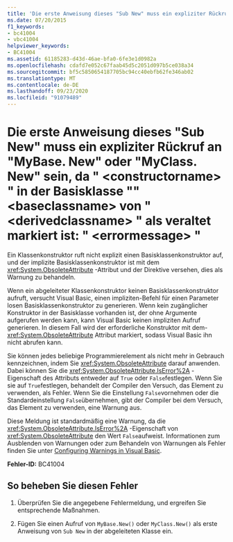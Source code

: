 ```yaml
---
title: 'Die erste Anweisung dieses "Sub New" muss ein expliziter Rückruf an "MyBase. New" oder "MyClass. New" sein, da " <constructorname> " in der Basisklasse "" <baseclassname> von " <derivedclassname> " als veraltet markiert ist: " <errormessage> "'
ms.date: 07/20/2015
f1_keywords:
- bc41004
- vbc41004
helpviewer_keywords:
- BC41004
ms.assetid: 61185283-d43d-46ae-bfa0-6fe3e1d0982a
ms.openlocfilehash: cdafd7e052c67faab45d5c2051d097b5ce038a34
ms.sourcegitcommit: bf5c5850654187705bc94cc40ebfb62fe346ab02
ms.translationtype: MT
ms.contentlocale: de-DE
ms.lasthandoff: 09/23/2020
ms.locfileid: "91079489"
---
```

# <a name="first-statement-of-this-sub-new-should-be-an-explicit-call-to-mybasenew-or-myclassnew-because-the-constructorname-in-the-base-class-baseclassname-of-derivedclassname-is-marked-obsolete-errormessage"></a>Die erste Anweisung dieses "Sub New" muss ein expliziter Rückruf an "MyBase. New" oder "MyClass. New" sein, da " \<constructorname> " in der Basisklasse "" \<baseclassname> von " \<derivedclassname> " als veraltet markiert ist: " \<errormessage> "

Ein Klassenkonstruktor ruft nicht explizit einen Basisklassenkonstruktor auf, und der implizite Basisklassenkonstruktor ist mit dem <xref:System.ObsoleteAttribute> -Attribut und der Direktive versehen, dies als Warnung zu behandeln.  
  
 Wenn ein abgeleiteter Klassenkonstruktor keinen Basisklassenkonstruktor aufruft, versucht Visual Basic, einen impliziten-Befehl für einen Parameter losen Basisklassenkonstruktor zu generieren. Wenn kein zugänglicher Konstruktor in der Basisklasse vorhanden ist, der ohne Argumente aufgerufen werden kann, kann Visual Basic keinen impliziten Aufruf generieren. In diesem Fall wird der erforderliche Konstruktor mit dem- <xref:System.ObsoleteAttribute> Attribut markiert, sodass Visual Basic ihn nicht abrufen kann.  
  
 Sie können jedes beliebige Programmierelement als nicht mehr in Gebrauch kennzeichnen, indem Sie <xref:System.ObsoleteAttribute> darauf anwenden. Dabei können Sie die <xref:System.ObsoleteAttribute.IsError%2A> -Eigenschaft des Attributs entweder auf `True` oder `False`festlegen. Wenn Sie sie auf `True`festlegen, behandelt der Compiler den Versuch, das Element zu verwenden, als Fehler. Wenn Sie die Einstellung `False`vornehmen oder die Standardeinstellung `False`übernehmen, gibt der Compiler bei dem Versuch, das Element zu verwenden, eine Warnung aus.  
  
 Diese Meldung ist standardmäßig eine Warnung, da die <xref:System.ObsoleteAttribute.IsError%2A> -Eigenschaft von <xref:System.ObsoleteAttribute> den Wert `False`aufweist. Informationen zum Ausblenden von Warnungen oder zum Behandeln von Warnungen als Fehler finden Sie unter [Configuring Warnings in Visual Basic](/visualstudio/ide/configuring-warnings-in-visual-basic).  
  
 **Fehler-ID:** BC41004  
  
## <a name="to-correct-this-error"></a>So beheben Sie diesen Fehler  
  
1. Überprüfen Sie die angegebene Fehlermeldung, und ergreifen Sie entsprechende Maßnahmen.  
  
2. Fügen Sie einen Aufruf von `MyBase.New()` oder `MyClass.New()` als erste Anweisung von `Sub New` in der abgeleiteten Klasse ein.

